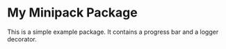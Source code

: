 # My Minipack Package

This is a simple example package.
It contains a progress bar and a logger decorator.